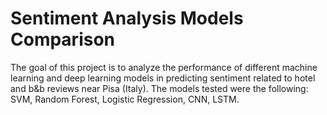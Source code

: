 # Sentiment Analysis Models Comparison
The goal of this project is to analyze the performance of different machine learning and deep learning models in predicting sentiment related to hotel and b&b reviews near Pisa (Italy). The models tested were the following: SVM, Random Forest, Logistic Regression, CNN, LSTM.
